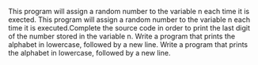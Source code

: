 This program will assign a random number to the variable n each time it is exected.
This program will assign a random number to the variable n each time it is executed.Complete the source code in order to print the last digit of the number stored in the variable n.
Write a program that prints the alphabet in lowercase, followed by a new line.
Write a program that prints the alphabet in lowercase, followed by a new line.
